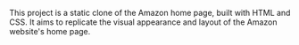 This project is a static clone of the Amazon home page, built with HTML and CSS. It aims to replicate the visual appearance and layout of the Amazon website's home page.
